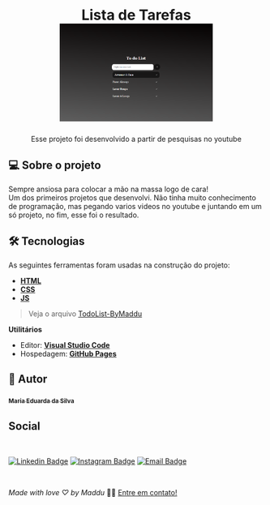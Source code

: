
<h1 align="center" id="project_name">
  <br />
    Lista de Tarefas
  <br />
  <img src="img/to-do-list.png" alt="Logo" height="60%" width="60%">
  <br />
</h1>

<p align="center">Esse projeto foi desenvolvido a partir de pesquisas no youtube</p>


<h2 id="about">
💻 Sobre o projeto
</h2>
Sempre ansiosa para colocar a mão na massa logo de cara!
<br />
Um dos primeiros projetos que desenvolvi. Não tinha muito conhecimento de programação, mas pegando varios videos no youtube e juntando em um só projeto, no fim, esse foi o resultado.

<br />
<h2 id="technologies">🛠 Tecnologias</h2>

As seguintes ferramentas foram usadas na construção do projeto:

- **[HTML](https://exemplo.com)**
- **[CSS](https://exemplo.com)**
- **[JS](https://exemplo.com)**

> Veja o arquivo [TodoList-ByMaddu](https://maddusilva.github.io/todo-list/)

**Utilitários**

- Editor: **[Visual Studio Code](https://code.visualstudio.com/)**
- Hospedagem: **[GitHub Pages](https://pages.github.com/)**


<h2 id="author">🦸 Autor</h2>
<a href="#">

 <sub><b> Maria Eduarda da Silva </b></sub></a>

 <h2 id="author">Social</h2>
<a href="#">

<br />

[![Linkedin Badge](https://img.shields.io/badge/LinkedIn-0077B5?style=for-the-badge&logo=linkedin&logoColor=white)](https://www.linkedin.com/in/maddusilvadev/)
[![Instagram Badge](https://img.shields.io/badge/Instagram-E4405F?style=for-the-badge&logo=instagram&logoColor=white)](https://www.instagram.com/maddusilva.dev/)
[![Email Badge](https://img.shields.io/badge/Microsoft_Outlook-0078D4?style=for-the-badge&logo=microsoft-outlook&logoColor=white)](mailto:maria.arimym@outlook.com)

<br />

*Made with love ♡ by Maddu* 👋🏽 [Entre em contato!](https://www.linkedin.com/in/maddusilvadev/)
